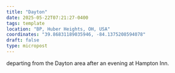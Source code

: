 ```yaml
---
title: "Dayton"
date: 2025-05-22T07:21:27-0400
tags: template
location: "BP, Huber Heights, OH, USA"
coordinates: "39.86831189035946, -84.1375208594078"
draft: false
type: micropost
---
```

departing from the Dayton area after an evening at Hampton Inn.
